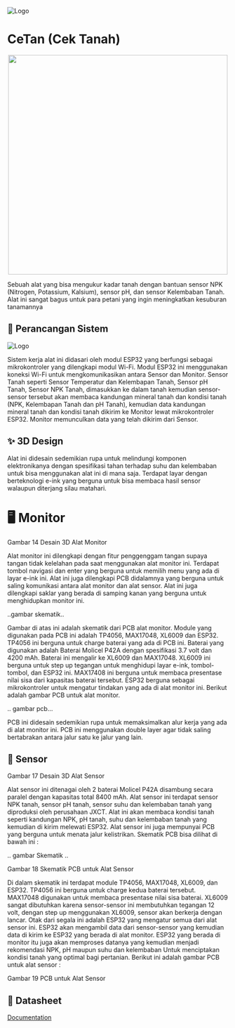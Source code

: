 
![Logo](https://dev-to-uploads.s3.amazonaws.com/uploads/articles/th5xamgrr6se0x5ro4g6.png)


# CeTan (Cek Tanah)
<div align="center">
  <img src="https://github.com/user-attachments/assets/e3d7904d-a01a-4972-bfbd-51f6cc200ff4" width="500">
</div>

Sebuah alat yang bisa mengukur kadar tanah dengan bantuan sensor NPK (Nitrogen, Potassium, Kalsium), sensor pH, dan sensor Kelembaban Tanah. Alat ini sangat bagus untuk para petani yang ingin meningkatkan kesuburan tanamannya


## 📐 Perancangan Sistem
![Logo](https://github.com/user-attachments/assets/dd4b391e-3c64-4203-9d11-49a948023c6a)

Sistem kerja alat ini didasari oleh modul ESP32 yang berfungsi sebagai mikrokontroler yang dilengkapi modul Wi-Fi. Modul ESP32 ini menggunakan koneksi Wi-Fi untuk mengkomunikasikan antara Sensor dan Monitor. Sensor Tanah seperti Sensor Temperatur dan Kelembapan Tanah, Sensor pH Tanah, Sensor NPK Tanah, dimasukkan ke dalam tanah kemudian sensor-sensor tersebut akan membaca kandungan mineral tanah dan kondisi tanah (NPK, Kelembapan Tanah dan pH Tanah), kemudian data kandungan mineral tanah dan kondisi tanah dikirim ke Monitor lewat mikrokontroler ESP32. Monitor memunculkan data yang telah dikirim dari Sensor.

## ✨ 3D Design
<gambar></gambar>
Alat ini didesain sedemikian rupa untuk melindungi komponen elektronikanya dengan spesifikasi tahan terhadap suhu dan kelembaban untuk bisa menggunakan alat ini di mana saja. Terdapat layar dengan berteknologi e-ink yang berguna untuk bisa membaca hasil sensor walaupun diterjang silau matahari. 


# 🖥️ Monitor

Gambar 14 Desain 3D Alat Monitor 

 

Alat monitor ini dilengkapi dengan fitur penggenggam tangan supaya tangan tidak kelelahan pada saat menggunakan alat monitor ini. Terdapat tombol navigasi dan enter yang berguna untuk memilih menu yang ada di layar e-ink ini. Alat ini juga dilengkapi PCB didalamnya yang berguna untuk saling komunikasi antara alat monitor dan alat sensor. Alat ini juga dilengkapi saklar yang berada di samping kanan yang berguna untuk menghidupkan monitor ini.

..gambar skematik..

Gambar di atas ini adalah skematik dari PCB alat monitor. Module yang digunakan pada PCB ini adalah TP4056, MAX17048, XL6009 dan ESP32. TP4056 ini berguna untuk charge baterai yang ada di PCB ini. Baterai yang digunakan adalah Baterai Molicel P42A dengan spesifikasi 3.7 volt dan 4200 mAh. Baterai ini mengalir ke XL6009 dan MAX17048. XL6009 ini berguna untuk step up tegangan untuk menghidupi layar e-ink, tombol-tombol, dan ESP32 ini. MAX17408 ini berguna untuk membaca presentase nilai sisa dari kapasitas baterai tersebut. ESP32 berguna sebagai mikrokontroler untuk mengatur tindakan yang ada di alat monitor ini. Berikut adalah gambar PCB untuk alat monitor. 

.. gambar pcb...

PCB ini didesain sedemikian rupa untuk memaksimalkan alur kerja yang ada di alat monitor ini. PCB ini menggunakan double layer agar tidak saling bertabrakan antara jalur satu ke jalur yang lain.
## 📡 Sensor
Gambar 17 Desain 3D Alat Sensor 

 

Alat sensor ini ditenagai oleh 2 baterai Molicel P42A disambung secara paralel dengan kapasitas total 8400 mAh. Alat sensor ini terdapat sensor NPK tanah, sensor pH tanah, sensor suhu dan kelembaban tanah yang diproduksi oleh perusahaan JXCT. Alat ini akan membaca kondisi tanah seperti kandungan NPK, pH tanah, suhu dan kelembaban tanah yang kemudian di kirim melewati ESP32. Alat sensor ini juga mempunyai PCB yang berguna untuk menata jalur kelistrikan. Skematik PCB bisa dilihat di bawah ini : 

.. gambar Skematik ..

Gambar 18 Skematik PCB untuk Alat Sensor  

 

Di dalam skematik ini terdapat module TP4056, MAX17048, XL6009, dan ESP32. TP4056 ini berguna untuk charge kedua baterai tersebut. MAX17048 digunakan untuk membaca presentase nilai sisa baterai. XL6009 sangat dibutuhkan karena sensor-sensor ini membutuhkan tegangan 12 volt, dengan step up menggunakan XL6009, sensor akan berkerja dengan lancar. Otak dari segala ini adalah ESP32 yang mengatur semua dari alat sensor ini. ESP32 akan mengambil data dari sensor-sensor yang kemudian data di kirim ke ESP32 yang berada di alat monitor. ESP32 yang berada di monitor itu juga akan memproses datanya yang kemudian menjadi rekomendasi NPK, pH maupun suhu dan kelembaban Untuk menciptakan kondisi tanah yang optimal bagi pertanian. Berikut ini adalah gambar PCB untuk alat sensor : 

Gambar 19 PCB untuk Alat Sensor 
## 📑 Datasheet

[Documentation](https://linktodocumentation)

